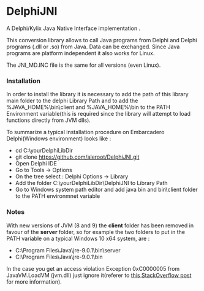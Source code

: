 # DelphiJNI
A Delphi/Kylix Java Native Interface implementation .

This conversion library allows to call Java programs from Delphi
and Delphi programs (.dll or .so) from Java. Data can be exchanged.
Since Java programs are platform independent it also works
for Linux.

The JNI_MD.INC file is the same for all versions (even Linux).

### Installation

In order to install the library it is necessary to add the path of this library main folder
to the delphi Library Path and to add the %JAVA_HOME%\bin\client and %JAVA_HOME%\bin to
the PATH Environment variable(this is required since the library will attempt to load functions directly from JVM dlls).

To summarize a typical installation procedure on Embarcadero Delphi(Windows environment) looks like :

 - cd C:\yourDelphiLibDir
 - git clone https://github.com/aleroot/DelphiJNI.git
 - Open Delphi IDE
 - Go to Tools -> Options
 - On the tree select : Delphi Options -> Library
 - Add the folder C:\yourDelphiLibDir\DelphiJNI to Library Path
 - Go to Windows system path editor and add java bin and bin\client folder to the PATH environmnet variable
 
 ### Notes
 
 With new versions of JVM (8 and 9) the **client** folder has been removed in favour of the **server** folder,
 so for example the two folders to put in the PATH variable on a typical Windows 10 x64 system, are :
 
  - C:\Program Files\Java\jre-9.0.1\bin\server
  - C:\Program Files\Java\jre-9.0.1\bin
  
  In the case you get an access violation Exception 0xC0000005 from JavaVM.LoadVM (jvm.dll) just ignore it(referer to [this StackOverflow post](https://stackoverflow.com/questions/36250235/exception-0xc0000005-from-jni-createjavavm-jvm-dll) for more information).
  

  

